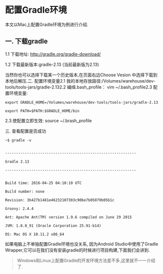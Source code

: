 # 配置Gradle环境

本文以Mac上配置Gradle环境为例进行介绍.
## 一. 下载gradle
1.1 下载地址: http://gradle.org/gradle-download/

1.2 下载最新版本:gradle-2.13 (当前最新版为2.13)

当然你也可以选择下载某一个历史版本,在页面右边Choose Vesion 中选择下载到本地后解压.二. 配置环境变量2.1 我的本地存放路径:/Volumes/warehouse/dev-tools/tools-jars/gradle-2.132.2 编缉.bash_profile： vim ~/.bash_profile2.3 配置环境变量:

```
export GRADLE_HOME=/Volumes/warehouse/dev-tools/tools-jars/gradle-2.13

export PATH=$PATH:$GRADLE_HOME/bin

```

2.3.使配置立即生效: source ~/.brash_profile

三. 查看配置是否成功

```
~$ gradle -v


------------------------------------------------------------

Gradle 2.13

------------------------------------------------------------


Build time: 2016-04-25 04:10:10 UTC

Build number: none

Revision: 3b427b1481e46232107303c90be7b05079b05b1c

Groovy: 2.4.4

Ant: Apache Ant(TM) version 1.9.6 compiled on June 29 2015

JVM: 1.8.0_91 (Oracle Corporation 25.91-b14)

OS: Mac OS X 10.11.2 x86_64

```

如果电脑上不单独配置Gradle环境也没关系, 因为Android Studio中使用了Gradle Wrapper,它可以在我们没有安装gradle的时候进行项目构建,下面我们会讲到.
> Windows和Linux上配置Gradle的开发环境方法差不多,这里就不一一介绍了.
